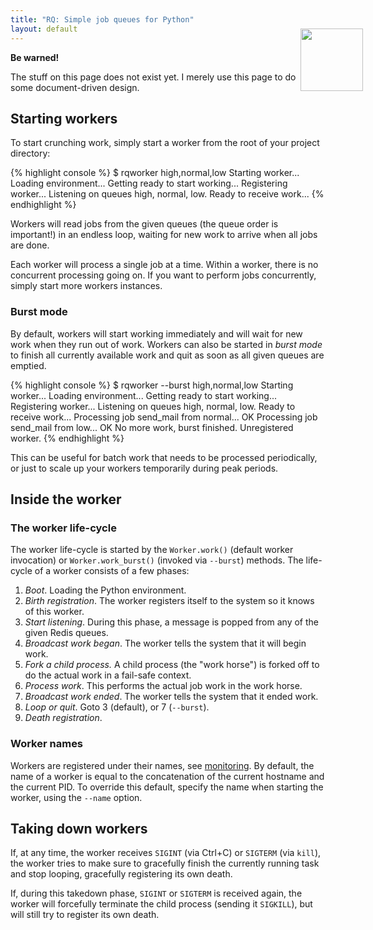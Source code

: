 ```yaml
---
title: "RQ: Simple job queues for Python"
layout: default
---
```


<div class="warning">
    <img style="float: right; margin-right: -60px; margin-top: -38px; height: 100px;" src="http://a.dryicons.com/images/icon_sets/colorful_stickers_icons_set/png/256x256/warning.png" />
    <strong>Be warned!</strong>
    <p>The stuff on this page does not exist yet.  I merely use this page to do some document-driven design.</p>
</div>


## Starting workers

To start crunching work, simply start a worker from the root of your project
directory:

{% highlight console %}
$ rqworker high,normal,low
Starting worker...
Loading environment...
Getting ready to start working...
Registering worker...
Listening on queues high, normal, low.
Ready to receive work...
{% endhighlight %}

Workers will read jobs from the given queues (the queue order is important!) in
an endless loop, waiting for new work to arrive when all jobs are done.

Each worker will process a single job at a time.  Within a worker, there is no
concurrent processing going on.  If you want to perform jobs concurrently,
simply start more workers instances.


### Burst mode

By default, workers will start working immediately and will wait for new work
when they run out of work.  Workers can also be started in _burst mode_ to
finish all currently available work and quit as soon as all given queues are
emptied.

{% highlight console %}
$ rqworker --burst high,normal,low
Starting worker...
Loading environment...
Getting ready to start working...
Registering worker...
Listening on queues high, normal, low.
Ready to receive work...
Processing job send_mail from normal... OK
Processing job send_mail from low... OK
No more work, burst finished.
Unregistered worker.
{% endhighlight %}

This can be useful for batch work that needs to be processed periodically, or
just to scale up your workers temporarily during peak periods.


## Inside the worker

### The worker life-cycle

The worker life-cycle is started by the `Worker.work()` (default worker
invocation) or `Worker.work_burst()` (invoked via `--burst`) methods.  The
life-cycle of a worker consists of a few phases:

1. _Boot_. Loading the Python environment.
2. _Birth registration_. The worker registers itself to the system so it knows
   of this worker.
3. _Start listening_. During this phase, a message is popped from any of the
   given Redis queues.
4. _Broadcast work began_. The worker tells the system that it will begin work.
5. _Fork a child process._
   A child process (the "work horse") is forked off to do the actual work in
   a fail-safe context.
6. _Process work_. This performs the actual job work in the work horse.
7. _Broadcast work ended_. The worker tells the system that it ended work.
8. _Loop or quit_.  Goto 3 (default), or 7 (`--burst`).
9. _Death registration_.


### Worker names

Workers are registered under their names, see [monitoring](./monitoring.html).
By default, the name of a worker is equal to the concatenation of the current
hostname and the current PID.  To override this default, specify the name when
starting the worker, using the `--name` option.


## Taking down workers

If, at any time, the worker receives `SIGINT` (via Ctrl+C) or `SIGTERM` (via
`kill`), the worker tries to make sure to gracefully finish the currently
running task and stop looping, gracefully registering its own death.

If, during this takedown phase, `SIGINT` or `SIGTERM` is received again, the
worker will forcefully terminate the child process (sending it `SIGKILL`), but
will still try to register its own death.
